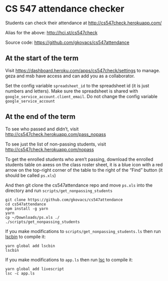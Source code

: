 # CS 547 attendance checker

Students can check their attendance at http://cs547check.herokuapp.com/ 

Alias for the above: http://hci.st/cs547check

Source code: https://github.com/gkovacs/cs547attendance

## At the start of the term

Visit https://dashboard.heroku.com/apps/cs547check/settings to manage. geza and msb have access and can add you as a collaborator.

Set the config variable `spreadsheet_id` to the spreadsheet id (it is just numbers and letters). Make sure the spreadsheet is shared with `google_service_account.client_email`. Do not change the config variable `google_service_account`

## At the end of the term

To see who passed and didn’t, visit http://cs547check.herokuapp.com/pass_nopass

To see just the list of non-passing students, visit http://cs547check.herokuapp.com/nopass 

To get the enrolled students who aren’t passing, download the enrolled students table on axess on the class roster sheet, it is a blue icon with a red arrow on the top-right corner of the table to the right of the “Find” button (it should be called `ps.xls`)

And then git clone the cs547attendance repo and move `ps.xls` into the directory and run `scripts/get_nonpassing_students`

```
git clone https://github.com/gkovacs/cs547attendance
cd cs547attendance
npm install -g yarn
yarn
cp ~/Downloads/ps.xls ./
./scripts/get_nonpassing_students
```

If you make modifications to `scripts/get_nonpassing_students.ls` then run [lscbin](https://www.npmjs.com/package/lscbin) to compile it:

```
yarn global add lscbin
lscbin
```

If you make modifications to `app.ls` then run [lsc](https://www.npmjs.com/package/livescript) to compile it:

```
yarn global add livescript
lsc -c app.ls
```
